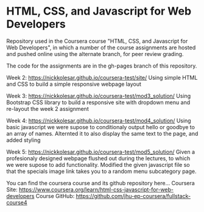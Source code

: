 # HTML, CSS, and Javascript for Web Developers
Repository used in the Coursera course "HTML, CSS, and Javascript for Web Developers", in which a number of the course assignments are hosted and pushed online using the alternate branch, for peer review grading.

The code for the assignments are in the gh-pages branch of this repository.

Week 2: <a>https://nickkolesar.github.io/coursera-test/site/</a>
Using simple HTML and CSS to build a simple responsive webpage layout

Week 3: <a>https://nickkolesar.github.io/coursera-test/mod3_solution/</a>
Using Bootstrap CSS library to build a responsive site with dropdown menu and re-layout the week 2 assignment

Week 4: <a>https://nickkolesar.github.io/coursera-test/mod4_solution/</a>
Using basic javascript we were supose to conditionaly output hello or goodbye to an array of names.
Alternted it to also display the same text to the page, and added styling

Week 5: <a>https://nickkolesar.github.io/coursera-test/mod5_solution/</a>
Given a profesionaly designed webpage flushed out during the lectures, to which we were supose to add functionality.
Modified the given javascript file so that the specials image link takes you to a random menu subcategory page.

You can find the coursera course and its github repository here...
Coursera Site: <a>https://www.coursera.org/learn/html-css-javascript-for-web-developers</a>
Course GitHub: <a>https://github.com/jhu-ep-coursera/fullstack-course4</a>
